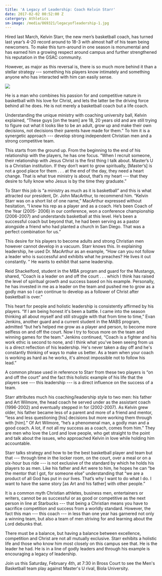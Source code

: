 ```yaml
---
title: 'A Legacy of Leadership: Coach Kelvin Starr'
date: 2017-02-02 00:52:00 Z
catergory: Athletics
sm-image: /media/869321/legacyofleadership-1.jpg
---
```


Hired last March, Kelvin Starr, the new men’s basketball coach, has turned last year’s 4-20 record around to 18-3 with almost half of his team being newcomers. To make this turn-around in one season is monumental and has earned him a growing respect around campus and further strengthened his reputation in the GSAC community.

However, as major as this reversal is, there is so much more behind it than a stellar strategy --- something his players know intimately and something anyone who has interacted with him can easily sense.

![](http://masters.edu/media/869321/legacyofleadership-1.jpg?width=471&height=301)

He is a man who combines his passion for and competitive nature in basketball with his love for Christ, and lets the latter be the driving force behind all he does. He is not merely a basketball coach but a life coach.

Understanding the unique ministry with coaching university ball, Kelvin explained, “These guys \[on the team\] are 18, 20 years old and are still trying to figure out what it looks like to be an adult, grow up and make their own decisions, not decisions their parents have made for them.” To him it is a synergetic approach --- develop strong independent Christian men and a strong competitive team.

This starts from the ground up. From the beginning to the end of his relationship with the players, he has one focus. “When I recruit someone, their relationship with Jesus Christ is the first thing I talk about. Master’s U is a Christian institution. If they don’t want to grow spiritually, \[Master’s\] is not a good place for them . . . at the end of the day, they need a heart change. That is what true ministry is about, that’s my heart --- that they desire to fully know who Jesus is by the time they graduate.”

To Starr this job is “a ministry as much as it is basketball” and this is what attracted our president, Dr. John MacArthur, to recommend him. “Kelvin Starr was on a short list of one name,” MacArthur expressed without hesitation, “I knew his rep as a player and as a coach. He’s been Coach of the Year (2005- 2006) in our conference, won a conference championship (2006-2007) and understands basketball at this level. He’s been a successful coach but beyond that, he had been serving as a pastor alongside a friend who had planted a church in San Diego. That was a perfect combination for us.”

This desire for his players to become adults and strong Christian men however cannot develop in a vacuum. Starr knows this. In explaining leadership, he used Dr. MacArthur as an example, “How can you not follow a leader who is successful and exhibits what he preaches? He lives it out constantly. ” He wants to exhibit that same leadership.

Reid Shackelford, student in the MBA program and guard for the Mustangs, shared, “Coach is a leader on and off the court . . . which I think has raised the level of spiritual growth and success based on his example. Personally, he has invested in me as a leader on the team and pushed me to grow as a godly man so I can continue to develop as a follower of Christ after basketball is over.”

This heart for people and holistic leadership is consistently affirmed by his players. “If I am being honest it's been a battle. I came into the season thinking all about myself and still struggle with that from time to time,” Evan Jenkins, another guard and a current student in the MABS program, admitted “but he’s helped me grow as a player and person, to become more selfless on and off the court. Now I try to focus more on the team and winning games for the team.” Jenkins continued, “Coach is a fighter and his work ethic is second to none, and I think what you've been seeing from us is a direct reflection of his leadership. He's never taken a day off and he's constantly thinking of ways to make us better. As a team when your coach is working as hard as he works, it's almost impossible not to follow his lead.”

A common phrase used in reference to Starr from these two players is “on and off the court” and the fact this holistic example of his life that the players see --- this leadership --- is a direct influence on the success of a team.

Starr attributes much his coaching/leadership style to two men: his father and Art Wilmore, the head coach he served under as the assistant coach (1996-2002) and eventually stepped in for (2002-2007). As Kelvin grew older, his father became less of a parent and more of a friend and mentor, “less and less questioning \[his\] decisions but more working them through with \[him\].” Of Art Wilmore, “he’s a phenomenal man, a godly man and a good coach. A lot, if not all my success as a coach, comes from him.” They are men who love the Lord and love people, who get straight to the point and talk about the issues, who approached Kelvin in love while holding him accountable.

Starr talks strategy and how to be the best basketball player and team but that --- through time in the locker room, on the court, over a meal or on a six-hour bus ride --- is not exclusive of the standard by which he holds his players to as men. Like his father and Art were to him, he hopes he can “be the mentor that I got, for someone else” understanding that “we are a product of all God has put in our lives. That’s why I want to do what I do. I want to have the same story \[as Art and his father\] with other people.”

It is a common myth Christian athletes, business men, entertainers or writers, cannot be as successful or as good or competitive as the next person in line at Starbucks --- that being a Christian means you have to sacrifice competition and success from a worldly standard. However, the fact this man --- this coach --- in less than one year has garnered not only a winning team, but also a team of men striving for and learning about the Lord debunks that.

There must be a balance, but having a balance between excellence, competition and Christ are not all mutually exclusive. Starr exhibits a holistic life and those who know him most closely on this campus see that. He is the leader he had. He is in a line of godly leaders and through his example is encouraging a legacy of leadership.

Join us this Saturday, February 4th, at 7:30 in Bross Court to see the Men's Basketball team play against Master's U rival, Biola University.
